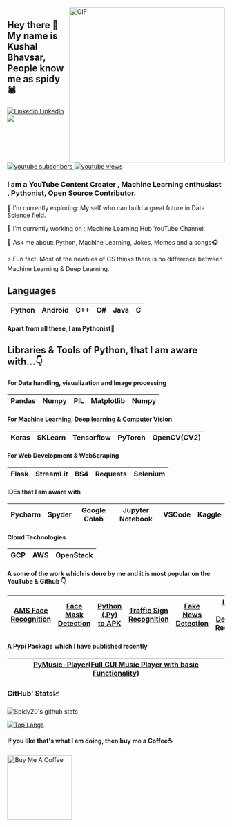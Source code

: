 <img align="right" alt="GIF" src="https://github.com/Spidy20/spidy20/blob/main/demo.gif" width="360"/>


## Hey there 👋 My name is Kushal Bhavsar, People know me as spidy🕷️ 

[![Linkedin](https://i.stack.imgur.com/gVE0j.png) LinkedIn](https://www.linkedin.com/in/kushal-bhavsar/)&nbsp; 
![](https://Visitor-badge.glitch.me/badge?page_id=spidy20.profileviews-badge)

<a href="https://www.youtube.com/channel/UCgyQ4pSntDf9hw9Rv4hmNBA">
 <img alt="youtube subscribers" src="https://github-readme-youtube-stats.herokuapp.com/subscribers/index.php?id=UCgyQ4pSntDf9hw9Rv4hmNBA&key=AIzaSyBBs5FjWWWy_cZNhsYrGEwxD1hK96QfXG4&?label=Views&style=for-the-badge&color=red&labelColor=ce4630"/>
</a>

<a href="https://www.youtube.com/channel/UCgyQ4pSntDf9hw9Rv4hmNBA">
 <img alt="youtube views" src="https://github-readme-youtube-stats.herokuapp.com/views/index.php?id=UCgyQ4pSntDf9hw9Rv4hmNBA&key=AIzaSyBBs5FjWWWy_cZNhsYrGEwxD1hK96QfXG4&?label=Views&style=for-the-badge&color=red&labelColor=ce4630"/>
</a>



### I am a YouTube Content Creater , Machine Learning enthusiast , Pythonist, Open Source Contributor.
 

🌱 I’m currently exploring: My self who can build a great future in Data Science field.

🔭 I’m currently working on : Machine Learning Hub YouTube Channel.

💬 Ask me about: Python, Machine Learning, Jokes, Memes and a songs🎧

⚡ Fun fact: Most of the newbies of CS thinks there is no difference between Machine Learning & Deep Learning.


## Languages

| Python | Android | C++ | C# | Java | C | 
| :---: | :---: | :---: | :---: | :---: | :---: |

#### Apart from all these, I am Pythonist🐍

## Libraries & Tools of Python, that I am aware with...👇

#### For Data handling, visualization and Image processing
| Pandas | Numpy | PIL | Matplotlib | Numpy |
| :---: | :---: | :---: | :---: | :---: |

#### For Machine Learning, Deep learning & Computer Vision
| Keras | SKLearn | Tensorflow | PyTorch | OpenCV(CV2) |
| :---: | :---: | :---: | :---: | :---: |

#### For Web Development & WebScraping
| Flask | StreamLit | BS4 | Requests | Selenium |
| :---: | :---: | :---: | :---: | :---: |

#### IDEs that I am aware with 
| Pycharm | Spyder | Google Colab | Jupyter Notebook | VSCode | Kaggle
| :---: | :---: | :---: | :---: | :---: | :---: |

#### Cloud Technologies
| GCP | AWS | OpenStack
| :---: | :---: | :---: 

#### A some of the work which is done by me and it is most popular on the YouTube & Github 👇
| [AMS Face Recognition](https://github.com/Spidy20/Attendace_management_system) | [Face Mask Detection](https://github.com/Spidy20/face_mask_detection) | [Python (.Py) to APK](https://github.com/Spidy20/Python_To_APK)  | [Traffic Sign Recognition](https://github.com/Spidy20/Traffic_Signs_WebApp) | [Fake News Detection](https://github.com/Spidy20/Fake_News_Detection) | [License Plate Detection & Recognition](https://youtu.be/yMQvcWBx1fE) | [Music Player with Emotion Recognition](https://github.com/Spidy20/Music_player_with_Emotions_recognition)
| :---: | :---: | :---: | :---: | :---: | :---: | :---: |

#### A Pypi Package which I have published recently
| [PyMusic-Player(Full GUI Music Player with basic Functionality)](https://github.com/Spidy20/PyMusic_Player) | 
| :---: |


### GitHub' Stats📈
![Spidy20's github stats](https://github-readme-stats.vercel.app/api?username=spidy20&show_icons=true&theme=dark)

[![Top Langs](https://github-readme-stats.vercel.app/api/top-langs/?username=spidy20&layout=compact&show_icons=true&theme=dark)](https://github.com/anuraghazra/github-readme-stats)

#### If you like that's what I am doing, then buy me a Coffee☕

<a href="https://www.buymeacoffee.com/spidy20" target="_blank"><img src="https://cdn.buymeacoffee.com/buttons/v2/default-red.png" alt="Buy Me A Coffee" width="150" ></a>
